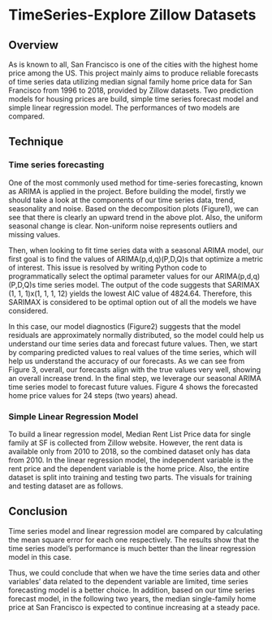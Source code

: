 # TimeSeries-Explore Zillow Datasets
## Overview 
As is known to all, San Francisco is one of the cities with the highest home price among the US. This project mainly aims to produce reliable forecasts of time series data utilizing median signal family home price data for San Francisco from 1996 to 2018, provided by Zillow datasets. Two prediction models for housing prices are build, simple time series forecast model and simple linear regression model. The performances of two models are compared.
## Technique 
### Time series forecasting
One of the most commonly used method for time-series forecasting, known as ARIMA is applied in the project. Before building the model, firstly we should take a look at the components of our time series data, trend, seasonality and noise. Based on the decomposition plots (Figure1), we can see that there is clearly an upward trend in the above plot. Also, the uniform seasonal change is clear. Non-uniform noise represents outliers and missing values.

Then, when looking to fit time series data with a seasonal ARIMA model, our first goal is to find the values of ARIMA(p,d,q)(P,D,Q)s that optimize a metric of interest. This issue is resolved by writing Python code to programmatically select the optimal parameter values for our ARIMA(p,d,q)(P,D,Q)s time series model. The output of the code suggests that SARIMAX (1, 1, 1)x(1, 1, 1, 12) yields the lowest AIC value of 4824.64. Therefore, this SARIMAX is considered to be optimal option out of all the models we have considered.

In this case, our model diagnostics (Figure2) suggests that the model residuals are approximately normally distributed, so the model could help us understand our time series data and forecast future values. Then, we start by comparing predicted values to real values of the time series, which will help us understand the accuracy of our forecasts. As we can see from Figure 3, overall, our forecasts align with the true values very well, showing an overall increase trend. In the final step, we leverage our seasonal ARIMA time series model to forecast future values. Figure 4 shows the forecasted home price values for 24 steps (two years) ahead.
### Simple Linear Regression Model
To build a linear regression model, Median Rent List Price data for single family at SF is collected from Zillow website. However, the rent data is available only from 2010 to 2018, so the combined dataset only has data from 2010. In the linear regression model, the independent variable is the rent price and the dependent variable is the home price. Also, the entire dataset is split into training and testing two parts. The visuals for training and testing dataset are as follows.
## Conclusion 
Time series model and linear regression model are compared by calculating the mean square error for each one respectively. The results show that the time series model’s performance is much better than the linear regression model in this case.

Thus, we could conclude that when we have the time series data and other variables’ data related to the dependent variable are limited, time series forecasting model is a better choice. In addition, based on our time series forecast model, in the following two years, the median single-family home price at San Francisco is expected to continue increasing at a steady pace.
